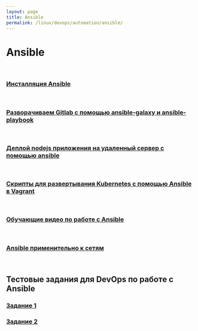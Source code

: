 ```yaml
---
layout: page
title: Ansible
permalink: /linux/devops/automation/ansible/
---
```


# Ansible

<br/>

### [Инсталляция Ansible](/linux/devops/automation/ansible/install/)

<br/>

### [Разворачиваем Gitlab с помощью ansible-galaxy и ansible-playbook](/linux/devops/automation/ansible/gitlab/)

<br/>

### [Деплой nodejs приложения на удаленный сервер с помощью ansible](/linux/devops/automation/ansible/deploy-node-app-by-ansible/)

<br/>

### [Скрипты для развертывания Kubernetes с помощью Ansible в Vagrant](https://bitbucket.org/sysadm-ru/vagrant-ansible-kubernetes/)

<br/>

### [Обучающие видео по работе с Ansible](/linux/devops/automation/ansible/videos/)

<br/>

### [Ansible применительно к сетям](https://pyneng.github.io/pyneng-5/lecture-19/)


<br/>

## Тестовые задания для DevOps по работе с Ansible

### [Задание 1](https://bitbucket.org/sysadm-ru/artem-ansible/src/master/)

### [Задание 2](https://github.com/edvegas/ssoft-test)


